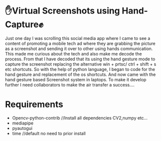 # ✋Virtual Screenshots using Hand-Capture✊

Just one day I was scrolling this social media app where I came to see a content of promoting a mobile tech ad where they are grabbing the picture as a screenshot and sending it over to other using hands communication. This made me curious about the tech and also make me decode the process. From that I have decoded that its using the hand gesture mode to capture the screenshot replacing the alternative win + prtsc/ ctrl + shift + s etc shortcuts. So with the help of python language, I began to code for the hand gesture and replacement of the os shortcuts. And now came with the hand gesture based Screenshot system in laptops. To make it develop further I need collaborators to make the air transfer a success....

# Requirements
* Opencv-python-contrib //Install all dependencies CV2,numpy etc...
* mediapipe
* pyautogui
* time //default no need to prior install
